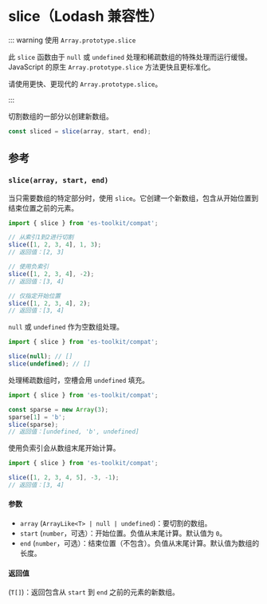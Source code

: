 # slice（Lodash 兼容性）

::: warning 使用 `Array.prototype.slice`

此 `slice` 函数由于 `null` 或 `undefined` 处理和稀疏数组的特殊处理而运行缓慢。JavaScript 的原生 `Array.prototype.slice` 方法更快且更标准化。

请使用更快、更现代的 `Array.prototype.slice`。

:::

切割数组的一部分以创建新数组。

```typescript
const sliced = slice(array, start, end);
```

## 参考

### `slice(array, start, end)`

当只需要数组的特定部分时，使用 `slice`。它创建一个新数组，包含从开始位置到结束位置之前的元素。

```typescript
import { slice } from 'es-toolkit/compat';

// 从索引1到2进行切割
slice([1, 2, 3, 4], 1, 3);
// 返回值：[2, 3]

// 使用负索引
slice([1, 2, 3, 4], -2);
// 返回值：[3, 4]

// 仅指定开始位置
slice([1, 2, 3, 4], 2);
// 返回值：[3, 4]
```

`null` 或 `undefined` 作为空数组处理。

```typescript
import { slice } from 'es-toolkit/compat';

slice(null); // []
slice(undefined); // []
```

处理稀疏数组时，空槽会用 `undefined` 填充。

```typescript
import { slice } from 'es-toolkit/compat';

const sparse = new Array(3);
sparse[1] = 'b';
slice(sparse);
// 返回值：[undefined, 'b', undefined]
```

使用负索引会从数组末尾开始计算。

```typescript
import { slice } from 'es-toolkit/compat';

slice([1, 2, 3, 4, 5], -3, -1);
// 返回值：[3, 4]
```

#### 参数

- `array` (`ArrayLike<T> | null | undefined`)：要切割的数组。
- `start` (`number`，可选）：开始位置。负值从末尾计算。默认值为 `0`。
- `end` (`number`，可选）：结束位置（不包含）。负值从末尾计算。默认值为数组的长度。

#### 返回值

(`T[]`)：返回包含从 `start` 到 `end` 之前的元素的新数组。
